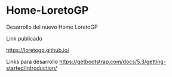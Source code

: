 # Home-LoretoGP
 Desarrollo del nuevo Home LoretoGP

Link publicado

https://loretogp.github.io/


Links para desarrollo
https://getbootstrap.com/docs/5.3/getting-started/introduction/


